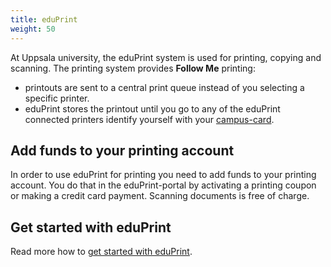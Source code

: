 ```yaml
---
title: eduPrint
weight: 50
---
```


At Uppsala university, the eduPrint system is used for printing, copying and
 scanning. The printing system provides **Follow Me** printing:
 
-  printouts are sent to a central print queue instead of you selecting a
   specific printer.
- eduPrint stores the printout until you go to any of the eduPrint connected
  printers identify yourself with your [campus-card][campus-card].

[campus-card]: https://www2.uu.se/en/students/your-rights/campus-card

## Add funds to your printing account

In order to use eduPrint for printing you need to add funds to your printing
account. You do that in the eduPrint-portal by activating a printing coupon or
making a credit card payment. Scanning documents is free of charge. 

## Get started with eduPrint

Read more how to [get started with eduPrint][get-started]. 

[get-started]: https://www2.uu.se/en/students/it-for-students/copy-print-and-scan
